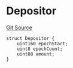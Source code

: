 # Depositor
[Git Source](https://github.com/FloorDAO/floor-v2/blob/fd4de86a192de96d73fe2e56a84ec542b57b1c69/src/interfaces/staking/VeFloorStaking.sol)


```solidity
struct Depositor {
    uint160 epochStart;
    uint8 epochCount;
    uint88 amount;
}
```

